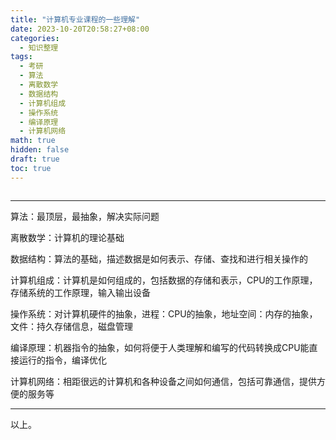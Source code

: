 ```yaml
---
title: "计算机专业课程的一些理解"
date: 2023-10-20T20:58:27+08:00
categories:
  - 知识整理
tags:
  - 考研
  - 算法
  - 离散数学
  - 数据结构
  - 计算机组成
  - 操作系统
  - 编译原理
  - 计算机网络
math: true
hidden: false
draft: true
toc: true
---
```


<!-- cover -->

![]()

---

<!-- main content -->

算法：最顶层，最抽象，解决实际问题

离散数学：计算机的理论基础

数据结构：算法的基础，描述数据是如何表示、存储、查找和进行相关操作的

计算机组成：计算机是如何组成的，包括数据的存储和表示，CPU的工作原理，存储系统的工作原理，输入输出设备

操作系统：对计算机硬件的抽象，进程：CPU的抽象，地址空间：内存的抽象，文件：持久存储信息，磁盘管理

编译原理：机器指令的抽象，如何将便于人类理解和编写的代码转换成CPU能直接运行的指令，编译优化

计算机网络：相距很远的计算机和各种设备之间如何通信，包括可靠通信，提供方便的服务等

<!-- end -->

---

以上。
